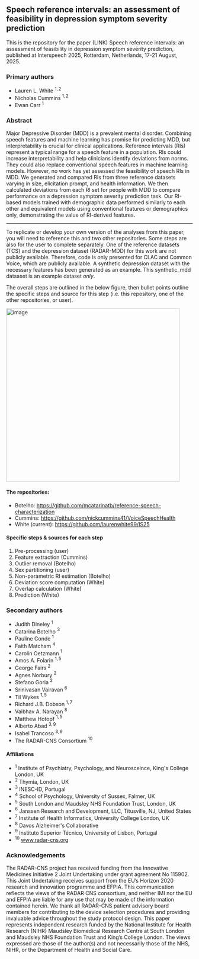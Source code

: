 ## Speech reference intervals: an assessment of feasibility in depression symptom severity prediction
This is the repository for the paper (LINK) Speech reference intervals: an assessment of feasibility in depression symptom severity prediction, published at Interspeech 2025, Rotterdam, Netherlands, 17-21 August, 2025.

### Primary authors
- Lauren L. White $^{1, 2}$
- Nicholas Cummins $^{1, 2}$
- Ewan Carr $^{1}$

### Abstract 
Major Depressive Disorder (MDD) is a prevalent mental disorder. Combining speech features and machine learning has promise for predicting MDD, but interpretability is crucial for clinical applications. Reference intervals (RIs) represent a typical range for a speech feature in a population. RIs could increase interpretability and help clinicians identify deviations from norms. They could also replace conventional speech features in machine learning models. However, no work has yet assessed the feasibility of speech RIs in MDD. We generated and compared RIs from three reference datasets varying in size, elicitation prompt, and health information. We then calculated deviations from each RI set for people with MDD to compare performance on a depression symptom severity prediction task. Our RI-based models trained with demographic data performed similarly to each other and equivalent models using conventional features or demographics only, demonstrating the value of RI-derived features.

------

To replicate or develop your own version of the analyses from this paper, you will need to reference this and two other repositories. Some steps are also for the user to complete separately. One of the reference datasets (TCS) and the depression dataset (RADAR-MDD) for this work are not publicly available. Therefore, code is only presented for CLAC and Common Voice, which are publicly available. A synthetic depression dataset with the necessary features has been generated as an example. This synthetic_mdd datsaset is an example dataset _only_. 

The overall steps are outlined in the below figure, then bullet points outline the specific steps and source for this step (i.e. this repository, one of the other repositories, or user).

<img width="468" alt="image" src="https://github.com/user-attachments/assets/4f480a97-dc4d-45cd-b85a-0b7e9a1d3910" />

#### The repositories:
- Botelho: https://github.com/mcatarinatb/reference-speech-characterization
- Cummins: https://github.com/nickcummins41/VoiceSpeechHealth
- White (current): https://github.com/laurenwhite99/IS25

#### Specific steps & sources for each step
1. Pre-processing (user)
2. Feature extraction (Cummins)
3. Outlier removal (Botelho)
4. Sex partitioning (user)
5. Non-parametric RI estimation (Botelho)
6. Deviation score computation (White)
7. Overlap calculation (White)
8. Prediction (White)


### Secondary authors
- Judith Dineley $^{1}$
- Catarina Botelho $^{3}$
- Pauline Conde $^{1}$
- Faith Matcham $^{4}$
- Carolin Oetzmann $^{1}$
- Amos A. Folarin $^{1, 5}$
- George Fairs $^{2}$
- Agnes Norbury $^{2}$
- Stefano Goria $^{2}$
- Srinivasan Vairavan $^{6}$
- Til Wykes $^{1, 5}$
- Richard J.B. Dobson $^{1, 7}$
- Vaibhav A. Narayan $^{8}$
- Matthew Hotopf $^{1, 5}$
- Alberto Abad $^{3, 9}$
- Isabel Trancoso $^{3, 9}$
- The RADAR-CNS Consortium $^{10}$

#### Affiliations
- $^{1}$ Institute of Psychiatry, Psychology, and Neurosceince, King's College London, UK
- $^{2}$ Thymia, London, UK
- $^{3}$ INESC-ID, Portugal
- $^{4}$ School of Psychology, University of Sussex, Falmer, UK
- $^{5}$ South London and Maudsley NHS Foundation Trust, London, UK
- $^{6}$ Janssen Research and Development, LLC, Titusville, NJ, United States
- $^{7}$ Institute of Health Informatics, University College London, UK
- $^{8}$ Davos Alzheimer's Collaborative
- $^{9}$ Instituto Superior Técnico, University of Lisbon, Portugal
- $^{10}$ www.radar-cns.org



### Acknowledgements
The RADAR-CNS project has received funding from the Innovative Medicines Initiative 2 Joint Undertaking under grant agreement No 115902. This Joint Undertaking receives support from the EU’s Horizon 2020 research and innovation programme and EFPIA. This communication reflects the views of the RADAR CNS consortium, and neither IMI nor the EU and EFPIA are liable for any use that may be made of the information contained herein. We thank all RADAR-CNS patient advisory board members for contributing to the device selection procedures and providing invaluable advice throughout the study protocol design. This paper represents independent research funded by the National Institute for Health Research (NIHR) Maudsley Biomedical Research Centre at South London and Maudsley NHS Foundation Trust and King’s College London. The views expressed are those of the author(s) and not necessarily those of the NHS, NIHR, or the Department of Health and Social Care.
